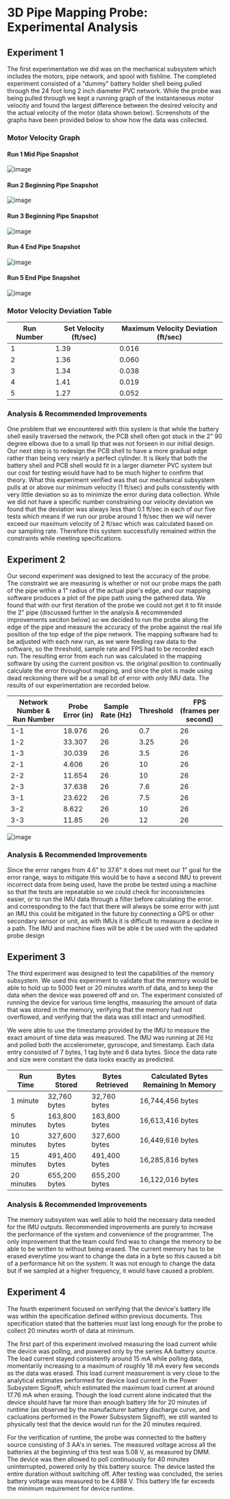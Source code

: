 # 3D Pipe Mapping Probe: Experimental Analysis
## Experiment 1
The first experimentation we did was on the mechanical subsystem which includes the motors, pipe network, and spool with fishline. The completed experiment consisted of a "dummy" battery holder shell being pulled through the 24 foot long 2 inch diameter PVC network. While the probe was being pulled through we kept a running graph of the instantaneous motor velocity and found the largest difference between the desired velocity and the actual velocity of the motor (data shown below). Screenshots of the graphs have been provided below to show how the data was collected.
### Motor Velocity Graph
#### Run 1 Mid Pipe Snapshot
![image](https://user-images.githubusercontent.com/98492692/200714323-cbae1e80-a144-40de-bcc0-05878fe92b5b.png)
#### Run 2 Beginning Pipe Snapshot
![image](https://user-images.githubusercontent.com/98492692/200714350-74e294f6-bdb9-4d15-babd-2caa8f8abbd8.png)
#### Run 3 Beginning Pipe Snapshot
![image](https://user-images.githubusercontent.com/98492692/200714374-4acea2de-a01f-472b-9856-255e4e054c1a.png)
#### Run 4 End Pipe Snapshot
![image](https://user-images.githubusercontent.com/98492692/200714387-a29ba037-67be-4aa1-b0d1-c20adc2db73c.png)
#### Run 5 End Pipe Snapshot
![image](https://user-images.githubusercontent.com/98492692/200714410-2de6ea51-0291-4e3f-9440-01be22819f8f.png)


### Motor Velocity Deviation Table
| Run Number |Set Velocity (ft/sec) | Maximum Velocity Deviation (ft/sec) |
| ---------------- | ------------- |-----------|
| 1  | 1.39  | 0.016 |
| 2  | 1.36  | 0.060 |
| 3  | 1.34  | 0.038 |
| 4  | 1.41  | 0.019 |
| 5  | 1.27  | 0.052  |

### Analysis & Recommended Improvements
One problem that we encountered with this system is that while the battery shell easily traversed the network, the PCB shell often got stuck in the 2" 90 degree elbows due to a small lip that was not forseen in our initial design. Our next step is to redesign the PCB shell to have a more gradual edge rather than being very nearly a perfect cylinder. It is likely that both the battery shell and PCB shell would fit in a larger diameter PVC system but our cost for testing would have had to be much higher to confirm that theory. What this experiment verified was that our mechanical subsystem pulls at or above our minimum velocity (1 ft/sec) and pulls consistently with very little deviation so as to minimize the error during data collection. While we did not have a specific number constraining our velocity deviation we found that the deviation was always less than 0.1 ft/sec in each of our five tests which means if we run our probe around 1 ft/sec then we will never exceed our maximum velocity of 2 ft/sec which was calculated based on our sampling rate. Therefore this system successfully remained within the constraints while meeting specifications.

## Experiment 2
Our second experiment was designed to test the accuracy of the probe. The constraint we are measuring is whether or not our probe maps the path of the pipe within a 1" radius of the actual pipe's edge, and our mapping software produces a plot of the pipe path using the gathered data. We found that with our first iteration of the probe we could not get it to fit inside the 2" pipe (discussed further in the analysis & recommended improvements seciton below) so we decided to run the probe along the edge of the pipe and measure the accuracy of the probe against the real life position of the top edge of the pipe network.  The mapping software had to be adjusted with each new run, as we were feeding raw data to the software, so the threshold, sample rate and FPS had to be recorded each run. The resulting error from each run was calculated in the mapping software by using the current position vs. the original position to continually calculate the error throughout mapping, and since the plot is made using dead reckoning there will be a small bit of error with only IMU data. The results of our experimentation are recorded below.

| Network Number & Run Number  | Probe Error (in)  | Sample Rate (Hz) | Threshold  | FPS (frames per second)  |
| ------------ | ------------ | ------------ | ------------ | ------------ |
| 1-1  | 18.976 | 26  |  0.7 | 26  |
| 1-2  |  33.307 | 26 |  3.25 | 26  |
| 1-3  | 30.039 |26 |  3.5 | 26  |
| 2-1  |    4.606 | 26 |  10 | 26  |
| 2-2  | 11.654 | 26 |  10 | 26  |
| 2-3  |  37.638 | 26 |  7.6 | 26  |
| 3-1  |  23.622 | 26 |  7.5 | 26  |
| 3-2  |  8.622 |26 |  10 | 26  |
| 3-3  |  11.85 | 26 |  12 |  26 |

![image](https://user-images.githubusercontent.com/104523603/200466317-aab59af5-2076-44bc-9e38-b173aed3919f.png)

### Analysis & Recommended Improvements
Since the error ranges from 4.6" to 37.6" it does not meet our 1" goal for the error range, ways to mitigate this would be to have a second IMU to prevent incorrect data from being used, have the probe be tested using a machine so that the tests are repeatable so we could check for inconsistencies easier, or to run the IMU data through a filter before calculating the error. and corresponding to the fact that there will always be some error with just an IMU this could be mitigated in the future by connecting a GPS or other secondary sensor or unit, as with IMUs it is difficult to measure a decline in a path. The IMU and machine fixes will be able it be used with the updated probe design

## Experiment 3
The third experiment was designed to test the capabilities of the memory subsystem. We used this experiment to validate that the memory would be able to hold up to 5000 feet or 20 minutes worth of data, and to keep the data when the device was powered off and on. The experiment consisted of running the device for various time lengths, measuring the amount of data that was stored in the memory, verifying that the memory had not overflowed, and verifying that the data was still intact and unmodified.

We were able to use the timestamp provided by the IMU to measure the exact amount of time data was measured. The IMU was running at 26 Hz and polled both the accelerometer, gyroscope, and timestamp. Each data entry consisted of 7 bytes, 1 tag byte and 6 data bytes. Since the data rate and size were constant the data looks exactly as predicted.

| Run Time | Bytes Stored | Bytes Retrieved | Calculated Bytes Remaining In Memory |
| --------- | ------------ | --------------- | ------------------------- |
| 1 minute  | 32,760 bytes | 32,760 bytes    | 16,744,456 bytes          |
| 5 minutes | 163,800 bytes| 163,800 bytes   | 16,613,416 bytes          |
| 10 minutes| 327,600 bytes| 327,600 bytes   | 16,449,616 bytes          |
| 15 minutes| 491,400 bytes| 491,400 bytes   | 16,285,816 bytes          |
| 20 minutes| 655,200 bytes| 655,200 bytes   | 16,122,016 bytes          |

### Analysis & Recommended Improvements
The memory subsystem was well able to hold the necessary data needed for the IMU outputs. Recommended improvements are purely to increase the performance of the system and convenience of the programmer. The only improvement that the team could find was to change the memory to be able to be written to without being erased. The current memory has to be erased everytime you want to change the data in a byte so this caused a bit of a performance hit on the system. It was not enough to change the data but if we sampled at a higher frequency, it would have caused a problem.

## Experiment 4
The fourth experiment focused on verifying that the device's battery life was within the specification defined within previous documents. This specification stated that the batteries must last long enough for the probe to collect 20 minutes worth of data at minimum. 

The first part of this experiment involved measuring the load current while the device was polling, and powered only by the series AA battery source. The load current stayed consistently around 15 mA while polling data, momentarily increasing to a maximum of roughly 18 mA every few seconds as the data was erased. This load current measurement is very close to the analytical estimates performed for device load current in the Power Subsystem Signoff, which estimated the maximum load current at around 17.76 mA when erasing. Though the load current alone indicated that the device should have far more than enough battery life for 20 minutes of runtime (as observed by the manufacturer battery discharge curve, and cacluations performed in the Power Subsystem Signoff), we still wanted to physically test that the device would run for the 20 minutes required. 

For the verification of runtime, the probe was connected to the battery source consisting of 3 AA's in series. The measured voltage across all the batteries at the beginning of this test was 5.08 V, as measured by DMM. The device was then allowed to poll continuously for 40 minutes uninterrupted, powered only by this battery source. The device lasted the entire duration without switching off. After testing was concluded, the series battery voltage was measured to be 4.988 V. This battery life far exceeds the minimum requirement for device runtime.
